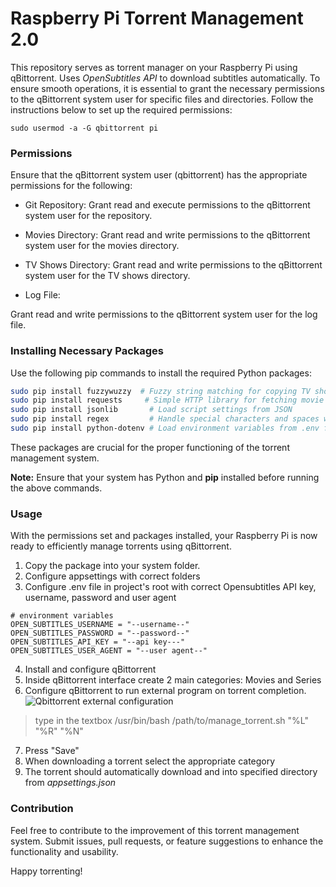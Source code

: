 # Raspberry Pi Torrent Management 2.0
This repository serves as torrent manager on your Raspberry Pi using qBittorrent. Uses *OpenSubtitles API* to download subtitles automatically.
To ensure smooth operations, it is essential to grant the necessary permissions to the qBittorrent system user for specific files and directories. Follow the instructions below to set up the required permissions:

```
sudo usermod -a -G qbittorrent pi
```
### Permissions
Ensure that the qBittorrent system user (qbittorrent) has the appropriate permissions for the following:

- Git Repository:
Grant read and execute permissions to the qBittorrent system user for the repository.

- Movies Directory:
Grant read and write permissions to the qBittorrent system user for the movies directory.

- TV Shows Directory:
Grant read and write permissions to the qBittorrent system user for the TV shows directory.

- Log File:

Grant read and write permissions to the qBittorrent system user for the log file.

### Installing Necessary Packages
Use the following pip commands to install the required Python packages:

```bash
sudo pip install fuzzywuzzy  # Fuzzy string matching for copying TV show files
sudo pip install requests     # Simple HTTP library for fetching movie subtitles
sudo pip install jsonlib       # Load script settings from JSON
sudo pip install regex         # Handle special characters and spaces when copying files
sudo pip install python-dotenv # Load environment variables from .env file     
```
These packages are crucial for the proper functioning of the torrent management system.

**Note:** Ensure that your system has Python and **pip** installed before running the above commands.

### Usage
With the permissions set and packages installed, your Raspberry Pi is now ready to efficiently manage torrents using qBittorrent.

1. Copy the package into your system folder.
2. Configure appsettings with correct folders
3. Configure .env file in project's root with correct Opensubtitles API key, username, password and user agent
```
# environment variables
OPEN_SUBTITLES_USERNAME = "--username--"
OPEN_SUBTITLES_PASSWORD = "--password--"
OPEN_SUBTITLES_API_KEY = "--api key---"
OPEN_SUBTITLES_USER_AGENT = "--user agent--"
```
4. Install and configure qBittorrent
5. Inside qBittorrent interface create 2 main categories: Movies and Series
6. Configure qBittorrent to run external program on torrent completion.
![Qbittorrent external configuration](https://github.com/2162362/rpi-torrent-management-2.0/assets/44852796/d3e95396-cd3b-4b97-8786-f3a20053c9b2)
> type in the textbox /usr/bin/bash /path/to/manage_torrent.sh "%L" "%R" "%N"
7. Press "Save"
8. When downloading a torrent select the appropriate category
9. The torrent should automatically download and into specified directory from *appsettings.json*

### Contribution
Feel free to contribute to the improvement of this torrent management system. Submit issues, pull requests, or feature suggestions to enhance the functionality and usability.

Happy torrenting!
